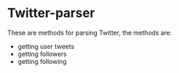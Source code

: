 # Twitter-parser
These are methods for parsing Twitter, the methods are:
- getting user tweets
- getting followers
- getting following
